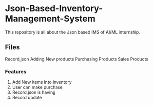 # Json-Based-Inventory-Management-System
This repository is all about the Json based IMS of AI/ML internship.

## Files
Record,json
Adding New products
Purchasing Products
Sales Products


### Features
1. Add New items into inventory
2. User can make purchase
3. Record,json is having
4. Record update
